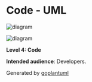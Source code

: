 # Code - UML

![diagram](https://www.plantuml.com/plantuml/svg/0/vHnTSzkuyTs_WgDxaHrRJJkTtakQEKMY7KsiZvCOPz9CHaDHiCoQ8Xb-wE9UyzyF800H81Oag5HAqij3B75tiOlz11QWVaapDydoRN0MkbkKngw7B3VshT_FBFpF2zmqjKPXd6VMYnTMTt7P_vIxMpVnGtHklNp9qCY_PzPjjDcWn0gYpM-96ySewT4dx-Wt0NEMhm8_VHYxeKieOlfrIx_stgPeuAOeFIielfnzEJkJX8kzACpGvumnz_6Nv9w01kov9DKm2b7tt1AUB5161Ui6zH9BL8pat6H-J12Cp4JjiIS2ZfDWaKT3Z9DcM9qRKS3O3KK8qqDf4CoFpxN1AbTMO6YLAskDxjqyo5wvtkCcYV9mpNde9d5bRVoG8rtWptkCxqxRgXTyfVuhhDwWfy8KpgNrq_Nrppy_VruOWbb2fDr6tkFNM-r7TcVLAcMWTrJLTgmN_xswiaH8wVyTGmgYzOwOHhnekyr3ttEpAAdcktwUFQ0m8q0_2kUO8WfJD7IcpJbmj7QYHnIgKoqUEqynKa7svzXFK3eAIIfJdMqWIDgVZSP6_kDAK-ZYMQSujpBUvnPAagZYHE5wJ96wNlOPyF1BQvjkUAh6piAmiLREhIuTzvAEUmxDeHZZpatIPXqwVXO0QhhrmqTjH1gMA3jSnn7MCc24q5q5gF1YQnL5WG2Q3XQZiPwo00y27wjxDAm5Bv2N8Dq8DuaRPh234EFWk5Pz2ctZmCq0YZdoaByhQHHzJQBClsVUCOlIpCYvzVn4-mgVQoJIpQvMqdQXE6oZiUOPl8hMJysQLY6mJGS9mdAi-vcL-LlKS_1_0lHjlAw13jmWW3bki99QQzYJ4qnpSa6QMBWYG_6HgCjR5pYpPKyz-at0ZBpKtpRW85rCCd9RAuSmkke64XYEIOQYZSahAmLZyihAD1vsPILGJ8BP6ax0QfeLbswhV3F3m4oRlR6EOwvf7aUyz1wn1f2QNX9GJ-JrkLA3Uq2bwvXJLznOglOucjmLtbD8PNxzX16YuQjcXy-87qxmQAfLrolhWWwqNd4F5i1vdA8aws9L1iowDhPpzbJTyypu92aOg_EY7aFMCpNWjH-kku_eQL_cZGSHicPu4e6b5J7QHidJa9keqHeuaA9aZHSIzzWhSSe9ekIVgo17BxTk_E8lvE7B3rG37nja-l6K9vQ8q_4QeW1bIDAEi8AKWfmFEaTnbFeu59_co1MYbaTYZqTVfuRqNU9d1v9gkCg-TW3lwW12aa7Xpa-YS4jAcfXd5bXX0J9Od4xkHlFfP6nF7BM6zsUpvPqzNuoc4nWucyurP6_djm3WtM9fJuQpwGZaXg5p-mPcXc6BNnVwOMVpwVNerWPMyDERvQrzPmDq3bvXBvtfybr_v8mcDylnQFBMiHV5ZaZmm_UJ_dYwh9UT8JdzLxVs4dy4127Yrm-27zhpk_xjyiPsbc_izmiYt61kznsRoFIFlulBiUbu_7Oo6lITwNo9Am-i6GNBiSUpMp9UC-e22shF3H3dzi0UtK6enHu3beo21hSZx7XBxHQ68onih0P7XtGpxsCSv_qCc9OpVMDFbDLFqS38OxavCqg7Q8U2A2R1X475wWzi1vRj2wKToFgHygOWl8-wP173LoltFWfmBUdrUlznuzur-IP9OfCyruhYdPk4hGYkSJ89Mb4CoNBFW48ejLMri2wFh1ri2Tx7sUqplQuhX97lK9AI1MipCjtka4vGLuyqnxbrruHKqsZYucXwKFZv1Vchha38q-PrH-mcnMwb7AEwqLG6_fSR6_VDYU7enxElSTZMxjVUmq_Yi5I1EBovfvhsJ9aEXTKxzHXW3qVCJirPFjnH9m9sQLv0svMw_laM9HjKpAGBpkx3n_sNiqE3hgxDsYOUJKFb617y9tTfamE0xyyh_dVcr_ZNdz8hlfnrbFENZdL1TXowSncyvO1ew3P50E3Iqp73B7CiHC11RUa00de8quQ5ScopHLYj7d3ocvFFrRMUrzKjWXZ18lSyX6DI3Ztwi0iu3nJFhnrdrXpFhzrm3JPjnoXxYDP0u6PkbgU3Q8r0MA9l3r_x8TdEwy33F2dQ1TPz4Bba9wCEB4-TZwTLvci_pQ9DucuhUgmTBDWLGS5JqY7w1oIuGnuW1AOJCI1nl2XCirjtXGAZnb9hiOMyvMSFNIjE8kpB3oXFUvJhkVXekafHifFI9dlKvMQxjA0nOFNCzeZCxr_bVh2knik4HrbtNoXqX1MgLWH3b7g97nUTxZPqWz92tJOcCXYw6BMOVXUlqbeG5ayO53iMAMk2KKf0bKJqHapK5Rz3ZTBIb0li13x-ApkvkqCa3NKVh0lo5qfJ7XLckletyWokZJ1qIvsEc2zUeo1MqnFKAPViPsu-SVsDGvL4id9shUPvQSOiBbjEd5S6Fca5eOXi2z19o_Bnm4rlAk2UGF8rCB_XBGvGAKwPeYjpnC9zisaQ587WQ_8_Jz3hIdszjDYmKBgkb0KzPdrnQ6cFM5SF6grIhiIKtNG8du-LsHuwBZua9GWx_dtUtgTj0RhA7r568C12fwnrEnSpQrtmMbE9LQyriLZwAF7HwXyTlcKH97hUKp9jVrVraxfzocfdS-x9idYEFkKepLutfo6ZGaoEoEZcXK-BRtVOKwa-Twh8BC1X6gd26P9Moav9jP-QAO4Pcttc1pXXM0iodLjLXj3bk78WjfIgq34daNUTf6Np--55-sI5bWWwQBVGQxkg4bYqMbaPpeMSxfmr-HOMeOq3rw9Nev4WAshic4YaqupYIgdaIoIvvzlculkCOvA4z-7ZHVefxVsQenonMpZ0kJqZ84iBVeUNNEnHBnQP3JUBWW0xw8ZC46Vx1S83hOazwOcexjQdqSGEkC7TvWhpOPUazJUNbOuhC7cwWMg-fwW9j4gBgldwWDfg429ERLlj2ziX8vkaBYZbrKd4pi4QnMdeiNfHWjftVpLK3HrW3LLzBrj3LD_FbeWqgZCyAQiqymsYv_zKuz9nXLaIKSzapEZKCnWJEdPI8g1M3aqEEmp_6a-hlBfbS8vLNYfTki_1IwLBzw_LMslNUFL607-h0le1IhBYmgbq0qqHy0YojNtfeQYcz1gPQKWMOhITSS7dk2pAQt7DR8gBbCArnFt9-uzo7xLwYV0qKwuHmzI7le6ksAi5tphK5cOxUtc3plSBIiEyxBRJ9Ns8sUSUjeI3qWpBuKpGR_jLknnY0NB3F0RE9-xpq6CD6foI3-AdljjwJ7R0WUhHsO77iSVZgZctF1v3w4RYiRc15_sEnxIoFZWjrzCn56lxALcUZ9jGyK_EaPNTa_CzhJrPwJmPD-3Sk3sxBsUqrrMycqKlAXKThHwlXvqQ1FR2jWvE-t0DSDvuqw6LtJyT1hkUL0ykBpR1M7AQQqAhmH0IIJsE7bmwi04AUo-c6R519lOkdXxCk-WTqbZSUuVGBvLyHlyIl-8zshQjv4DDtLh8ePff9E-gQJVBc4qNtc37q_mgYaoa-A7kRKdL7olZYuueqSWUseegCNz32t1bmrUpsb3Myzp7ne6SgqhI6A4C7VWSgX90vTb15ASR5FhoMwp5thrvurEWZTRG_KFnfo7W4slWFQ_0TrEWBUw7Jn0JxBn92DuAegyYOtsGW_hz5-cLVNSB7Ey_isQ97oLaTmj8dhb-aFA_u5ltrPUuoZVkgn37tGZybQqdPzQyEzzY8s8MpBA0zaQXvwzHc1MsWdysWAEKIgxzmGIZ7qheUpeR4yyg_XTtq56Ua7jenHz9iWnjwCqN-FwNW02vY00Mfowz54QwWbm3_Aqmo9MWfYSDWA4MLFpgYFxcE_QC_K6NT72r8xIHd8TvFmrJQ3fjKBk7IM_o8pD0v87k8bf2RPfGIpQoWysf6Aauk_q5vpRoOs9_0000)

![diagram](https://www.plantuml.com/plantuml/svg/0/rLXDRziu4BtxLn3kHVR6tXuMsuitQ1h7M6FpLTj13aKHq1Bj4954XQGQ1st--mv5sg94VGMR0brVP9FKSFZcpPkXFmg9kKoZiAS-COw8IB1FK9AkGohk2KVVUmW-VeY5G5CMOHgVSSuucaoGjpmwUKnnX3cDoG0T7vl5wlCRMaeiKt7A0e9eBAq9U1yHPSCQMn39d_4w96ZDM6XDN10Xy9OW8M6JRQzeXd5lK9XviPmrRqvNL-s-deI4o_bqRokVM54P4dTu0J2nE21Sk7FdD7weS0em87oZiBq-O6jyA2zO4cKQ5T64CNCY3-4ayHaitydngNuU8Uky0-Jf_OyqpWCNdE1D8ZabmkSqaPJ5LHWLGkgua5EitG4DY7xqQb3nvQuIc4ZFhvXQt0Mbbrx_uDjOxzb7mz48MSE76FPxLQidFuhB4skvasGHZi6ZOgPbXEn4tJTYxIadM9BWHAeG__c76wx_LUxFuoILdNbLZb_1juG9AXb_jhvQyvzJae85_IX480B6tM8gmRyB6gUIY0oA9aMuC4HuPUBFE8lWiQVCm03iW7BWx5aigNnkXwU4VrakWzSnJ7EYYNaIG1ihvApPgqHiIKn9cP_vYfiaQ7Y_EH0cXSJPBg6S1C2e4WNd0l2NxlYAxMCoiEYJYqih-XgDipYDkcIJWgoIxZc7CWhUSYhB1DB8UKtyA5cfBKnMDhIkM13i5B4PZGCFE1nI7wkYST0kqE9X2Q2gsbMrJzMHvx60izex6SgNzkYuxQzMClSwqUB5o2gn5PNBMiSRLMw47YjLRfGbN7DoZH3erJS8HiQ-5TCWUrZziXXP7uRSa00XNB7CXndsbOUr9Ny3YcXaiRpJP0EBmAcGyR_MOKgEDsdiJtvNeyTU8JMwTnWDszL8SR7oZzMxMJHNH-ZTRFRXm_ltMImBILRvPhEgj9lB8t_1_8SEtOREh78fUKLUsQaG4X2cQZqeDmatoTjj_5zaA6yEzo6mXBVO9XOMGETN7YzhPVNR-Qec2qtxsnOS4pU2d691HAbdtKyN5QVB6IhD56dMvI2Tp5Yzj7WKXgXvaO045Mdar4Cz2idkVVawp89Z4ho2AcRnBPNt9jqp5IX9G2TJromCWMDpvTut72u960a4k57JS7ViOK-Un89iAyi9J5rpjg5LTm6OEuk3XC7cxkG5tbscqPhmguqvZt3QBgNwghaovt3cpOid4eoleJ1Sgb2XBryhBYiHOQdftgOfprBIplp5kUjXDPXrKDgHQQ-QdFW4AlJVE0vSv4mnHCFiOLUAJonuTXsTOedTedFWgAaytrzwZZ3c3MRvdbgpifsaRVyAwAEr0kI759fYD8IS6oy_BwqPcd4sOwurclBGkSFfUcvvdlK-dhciMrZ21HxlW4KaIcGMO2Yo-fVweHGxSoCtTfLAsBvuo5ywyvrMFHBRSfslwIXUUitbIAke0YWBBGYl-hxNnOfvIr6V67yu_2lH9ggGfFdz91_MESHhBguPJ-39p1rlVCaatPYYR1tsfsleETkgVZfasoSEdWAAUkHM_x8TA7RWDSNKTSGtgDtUCnraqUvL2wPrtQYLWqSeDeX2qOpV76V5FiqIXr9cs3ssQa7kxjOf3U7ES7St1eDzz6uyTcgzwedx7TVMTi4b0nfBOyF5xXy27T97K1BrV_Y_)

**Level 4: Code**

**Intended audience**: Developers.

Generated by [goplantuml](https://github.com/jfeliu007/goplantuml)